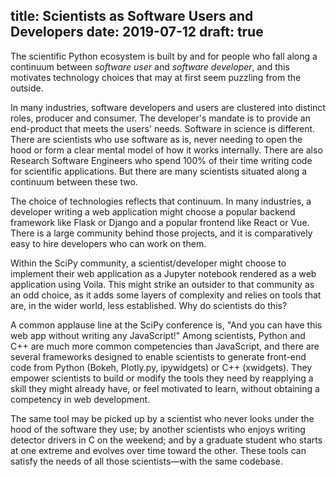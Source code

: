 title: Scientists as Software Users and Developers
date: 2019-07-12
draft: true
---

The scientific Python ecosystem is built by and for people who fall along a
continuum between _software user_ and _software developer_, and this motivates
technology choices that may at first seem puzzling from the outside.

In many industries, software developers and users are clustered into distinct
roles, producer and consumer. The developer's mandate is to provide an
end-product that meets the users' needs. Software in science is different. There
are scientists who use software as is, never needing to open the hood or form a
clear mental model of how it works internally. There are also Research Software
Engineers who spend 100% of their time writing code for scientific applications.
But there are many scientists situated along a continuum between these two.

The choice of technologies reflects that continuum. In many industries, a
developer writing a web application might choose a popular backend framework
like Flask or Django and a popular frontend like React or Vue. There is a large
community behind those projects, and it is comparatively easy to hire developers
who can work on them.

Within the SciPy community, a scientist/developer might choose to implement
their web application as a Jupyter notebook rendered as a web application using
Voila. This might strike an outsider to that community as an odd choice, as it
adds some layers of complexity and relies on tools that are, in the wider world,
less established. Why do scientists do this?

A common applause line at the SciPy conference is, "And you can have this web
app without writing any JavaScript!" Among scientists, Python and C++ are much
more common competencies than JavaScript, and there are several frameworks
designed to enable scientists to generate front-end code from Python
(Bokeh, Plotly.py, ipywidgets) or C++ (xwidgets). They empower scientists to
build or modify the tools they need by reapplying a skill they might already
have, or feel motivated to learn, without obtaining a competency in web
development.

The same tool may be picked up by a scientist who never looks under the hood of
the software they use; by another scientists who enjoys writing detector drivers
in C on the weekend; and by a graduate student who starts at one extreme and
evolves over time toward the other. These tools can satisfy the needs of all
those scientists&mdash;with the same codebase.
